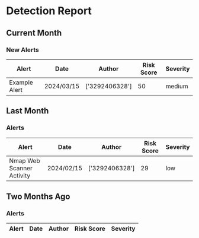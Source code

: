 # Detection Report
## Current Month
### New Alerts
| Alert | Date | Author | Risk Score | Severity |
| --- | --- | --- | --- | --- |
|Example Alert|2024/03/15|['3292406328']|50|medium|
## Last Month
### Alerts
| Alert | Date | Author | Risk Score | Severity |
| --- | --- | --- | --- | --- |
|Nmap Web Scanner Activity|2024/02/15|['3292406328']|29|low|
## Two Months Ago
### Alerts
| Alert | Date | Author | Risk Score | Severity |
| --- | --- | --- | --- | --- |

